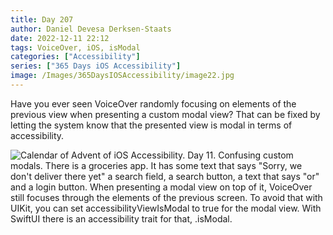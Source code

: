 ```yaml
---
title: Day 207
author: Daniel Devesa Derksen-Staats
date: 2022-12-11 22:12
tags: VoiceOver, iOS, isModal
categories: ["Accessibility"]
series: ["365 Days iOS Accessibility"]
image: /Images/365DaysIOSAccessibility/image22.jpg
---
```


Have you ever seen VoiceOver randomly focusing on elements of the previous view when presenting a custom modal view? That can be fixed by letting the system know that the presented view is modal in terms of accessibility.

![Calendar of Advent of iOS Accessibility. Day 11. Confusing custom modals. There is a groceries app. It has some text that says "Sorry, we don't deliver there yet" a search field, a search button, a text that says "or" and a login button. When presenting a modal view on top of it, VoiceOver still focuses through the elements of the previous screen. To avoid that with UIKit, you can set accessibilityViewIsModal to true for the modal view. With SwiftUI there is an accessibility trait for that, .isModal.](/Images/365DaysIOSAccessibility/image22.jpg)
